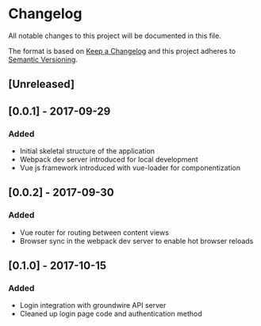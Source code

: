 # Changelog
All notable changes to this project will be documented in this file.

The format is based on [Keep a Changelog](http://keepachangelog.com/en/1.0.0/)
and this project adheres to [Semantic Versioning](http://semver.org/spec/v2.0.0.html).

## [Unreleased]

## [0.0.1] - 2017-09-29
### Added
- Initial skeletal structure of the application
- Webpack dev server introduced for local development
- Vue js framework introduced with vue-loader for componentization

## [0.0.2] - 2017-09-30
### Added
- Vue router for routing between content views
- Browser sync in the webpack dev server to enable hot browser reloads

## [0.1.0] - 2017-10-15
### Added
- Login integration with groundwire API server
- Cleaned up login page code and authentication method

